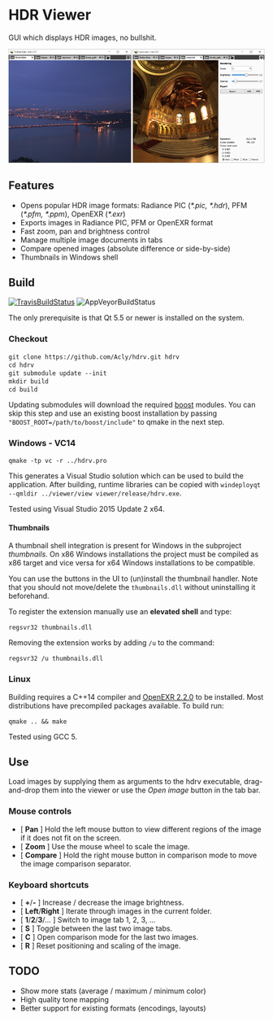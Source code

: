 # HDR Viewer

GUI which displays HDR images, no bullshit.

![Screenshots](/media/Screenshots.png?raw=true)

## Features

* Opens popular HDR image formats: Radiance PIC (_*.pic, *.hdr_), PFM (_*.pfm, *.ppm_), OpenEXR (_*.exr_)
* Exports images in Radiance PIC, PFM or OpenEXR format
* Fast zoom, pan and brightness control
* Manage multiple image documents in tabs
* Compare opened images (absolute difference or side-by-side)
* Thumbnails in Windows shell

## Build

[![TravisBuildStatus](https://travis-ci.org/Acly/hdrv.svg?branch=master)](https://travis-ci.org/Acly/hdrv)
![AppVeyorBuildStatus](https://ci.appveyor.com/api/projects/status/github/Acly/hdrv?branch=master&svg=true)

The only prerequisite is that Qt 5.5 or newer is installed on the system.

### Checkout

```
git clone https://github.com/Acly/hdrv.git hdrv
cd hdrv
git submodule update --init
mkdir build
cd build   
```

Updating submodules will download the required [boost](http://www.boost.org/) modules. You
can skip this step and use an existing boost installation by passing `"BOOST_ROOT=/path/to/boost/include"`
to qmake in the next step.

### Windows - VC14
```
qmake -tp vc -r ../hdrv.pro
```

This generates a Visual Studio solution which can be used to build the application.
After building, runtime libraries can be copied with `windeployqt --qmldir ../viewer/view viewer/release/hdrv.exe`.

Tested using Visual Studio 2015 Update 2 x64.

#### Thumbnails

A thumbnail shell integration is present for Windows in the subproject _thumbnails_.
On x86 Windows installations the project must be compiled as x86 target and vice versa for x64 Windows installations to be compatible.

You can use the buttons in the UI to (un)install the thumbnail handler.
Note that you should not move/delete the `thumbnails.dll` without uninstalling it beforehand.

To register the extension manually use an **elevated shell** and type:
```
regsvr32 thumbnails.dll
```
Removing the extension works by adding `/u` to the command:
```
regsvr32 /u thumbnails.dll
```

### Linux

Building requires a C++14 compiler and [OpenEXR 2.2.0](http://www.openexr.com/)
to be installed. Most distributions have precompiled packages available. To build run:

```
qmake .. && make
```

Tested using GCC 5.

## Use

Load images by supplying them as arguments to the hdrv executable, drag-and-drop them into the viewer or
use the _Open image_ button in the tab bar.

### Mouse controls

* \[ **Pan** \] Hold the left mouse button to view different regions of the image if it does not fit on the screen.
* \[ **Zoom** \] Use the mouse wheel to scale the image.
* \[ **Compare** \] Hold the right mouse button in comparison mode to move the image comparison separator.

### Keyboard shortcuts

* \[ **+**/**-** \] Increase / decrease the image brightness.
* \[ **Left**/**Right** \] Iterate through images in the current folder.
* \[ **1**/**2**/**3**/... \] Switch to image tab 1, 2, 3, ...
* \[ **S** \] Toggle between the last two image tabs.
* \[ **C** \] Open comparison mode for the last two images.
* \[ **R** \] Reset positioning and scaling of the image.

## TODO

* Show more stats (average / maximum / minimum color)
* High quality tone mapping
* Better support for existing formats (encodings, layouts)
